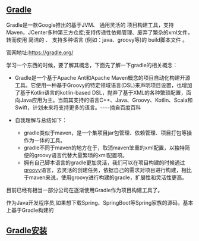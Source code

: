 ## [Gradle](https://gradle.org/)
Gradle是一款Google推出的基于JVM、 通用灵活的 项目构建工具，支持Maven，JCenter多种第三方仓库;支持传递性依赖管理、废弃了繁杂的xml文件，转而使用 简洁的 、 支持多种语言 (例如：java、groovy等)的 build脚本文件 。

官网地址:https://gradle.org/

学习一个东西的时候，要了解其概念，下面先了解一下gradle的相关概念：

- Gradle是一个基于Apache Ant和Apache Maven概念的项目自动化构建开源工具。它使用一种基于Groovy的特定领域语言(DSL)来声明项目设置，也增加了基于Kotlin语言的kotlin-based DSL，抛弃了基于XML的各种繁琐配置，面向Java应用为主。当前其支持的语言C++、Java、Groovy、Kotlin、Scala和Swift，计划未来将支持更多的语言。----摘自百度百科

- 自我理解与总结如下：
  - gradle类似于maven，是一个集项目jar包管理、依赖管理、项目打包等操作为一体的工具。
  - gradle不同于maven的地方在于，取消maven笨重的xml配置，以独特简便的groovy语言代替大量繁琐的xml配置项。
  - 拥有自己脚本语言的gradle更加灵活，我们可以在项目构建的时候通过[groovy](../groovy/groovy.md)语言，去灵活的创建任务，依据自己的需求对项目进行构建，相比于maven来说，使用groovy进行构建的gradle，扩展性和灵活性更高。

目前已经有相当一部分公司在逐渐使用Gradle作为项目构建工具了。

作为Java开发程序员,如果想下载Spring、SpringBoot等Spring家族的源码，基本上基于Gradle构建的

## [Gradle安装](gradle_install.md)
